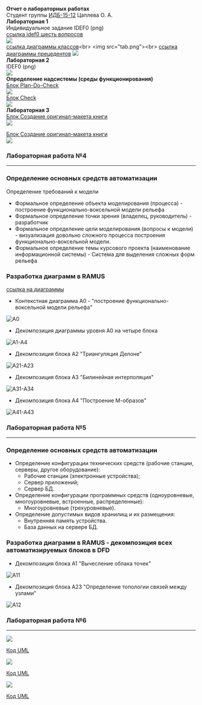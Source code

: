 **Отчет о лабораторных работах**<br>
Студент группы [ИДБ-15-12](https://github.com/stankin/design-2018/wiki/list-idb-15-12) Цаплева О. А.<br>
**Лабораторная 1**<br>
Индивидуальное задание IDEF0 (png)<br>
 [ссылка idef0 шесть вопросов](http://127.0.0.1:62622/idef0/index.html?id=3)<br>
 <img src="modelred.png"><br>
 [ссылка диаграммы классов](http://www.plantuml.com/plantuml/png/JOzDIiH048NNqwSePgNW8SRn0kvSDzsDqqnFMgeJN8WG5Lm9MRYNn1E8Fn0YnYkylf4LiZ2Rehxt7e-gJIerbzKXgBJtnPLcVI0JT4fqerPRRVQN7Al2diKGcIvsldHgTSeShsTb6oGYmSZMyLAwLNFB6Ys-y8at3FaUOwxNf1ETIpkXo_NiaOplt93mVxON6l4kz2DxenP5ZvD062O77-Zf26r-41xnAzPTVZeXFEC57LwFvPITjuwCPnESshZ2ohj_)<br>
<img src="tab.png"><br>
 [ссылка диаграммы прецедентов](http://www.plantuml.com/plantuml/png/fO_1IiD048RFdQSOSj93mGSGQUeva9ld9LdRfPkip4xmO8NWmQkFe9wybgeWLViCks_awAPIl4f8yk___VCpE_6iYBl6Wb-OzaAHQb1Lx0YlO3HLrM96hclhKsV5EfiRrZ3AYTnbSgPM8X9qL6lQjwxt-ZglA-NrlnkjFcTaXsHcSyRQaAxOk1RIlkKHAezPU0gluJrimrh-cso0nG3lOo_eMRwhy27FQXSe4t-GeHTXctWJjh7_7K_qCVQ9On93yEsdT2sdJz5t6UmkdFyjlKsynF4O3_93aFTR5Y3B7oz5bL28iJoHXM6Ysxfhx1S0)
<img src="scheme.png"><br>
**Лабораторная 2**<br>
IDEF0 (png)<br>
<img src="modelred.png"><br>
**Определение надсистемы (среды функционирования)**<br>
[Блок Plan-Do-Check](http://127.0.0.1:55093/idef0/index.html?id=4)<br> 
<img src="model2.png"><br>
[Блок Check](http://127.0.0.1:55093/idef0/index.html?id=24)<br>
<img src="check.png"><br>
**Лабораторная 3**<br>
[Блок Создание оригинал-макета книги](http://127.0.0.1:55093/idef0/index.html?id=58)<br>
<img src="originalmake.png"><br>

[Блок Создание оригинал-макета книги](http://127.0.0.1:55093/idef0/index.html?id=58)<br>
<img src="originalmake.png"><br>
### Лабораторная работа №4
***
### Определение основных средств автоматизации
Определение требований к модели
* Формальное определение объекта моделирования (процесса) - построение функционально-воксельной модели рельефа
* Формальное определение точки зрения (владелец, руководитель) - разработчик
* Формальное определение цели моделирования (вопросы к модели) - визуализация довольно сложного процесса построения функционально-воксельной модели.
* Формальное определение темы курсового проекта (наименование информационной системы) - Система для выделения сложных форм рельефа

### Разработка диаграмм в RAMUS<br>
 [ссылка на диаграммы](127.0.0.1:51494/idef0/index.html?id=3)<br>

* Контекстная диаграмма А0 - "построение функционально-воксельной модели рельефа"

![A0](https://github.com/olyafelicity/Design2018Tsapleva/blob/master/model0.png)

* Декомпозиция диаграммы уровня А0 на четыре блока

![A1-А4](https://github.com/olyafelicity/Design2018Tsapleva/blob/master/modelaa0.png)

* Декомпозиция блока А2 "Триангуляция Делоне"

![A21-A23](https://github.com/olyafelicity/Design2018Tsapleva/blob/master/modelaa2.png)

* Декомпозиция блока А3 "Билинейная интерполяция"

![A31-A34](https://github.com/olyafelicity/Design2018Tsapleva/blob/master/modela3.png)

* Декомпозиция блока А4 "Построение М-образов"

![A41-A43](https://github.com/olyafelicity/Design2018Tsapleva/blob/master/modela4.png)
### Лабораторная работа №5
***

### Определение основных средств автоматизации
* Определение конфигурации технических средств (рабочие станции, серверы, другое оборудование):
  - Рабочие станции (электронные устройства);
  - Сервер приложений;
  - Сервер БД.
* Определение конфигурации программных средств (одноуровневые, многоуровневые, встроенные, распределенные):
  - Многоуровневые (трехуровневые).
* Определение допустимых видов хранилищ и их размещения:
  - Внутренняя память устройства.
  - База данных на сервере БД.

### Разработка диаграмм в RAMUS - декомпозиция всех автоматизируемых блоков в DFD

* Декомпозиция блока А1 "Вычесление облака точек"

![A11](https://github.com/olyafelicity/Design2018Tsapleva/blob/master/modeldfda1.png)

* Декомпозиция блока А23 "Определение топологии связей между узлами"

![A12](https://github.com/olyafelicity/Design2018Tsapleva/blob/master/modeldfda23.png)

### Лабораторная работа №6
***

![](https://github.com/olyafelicity/Design2018Tsapleva/blob/master/potok.png)

[Код UML](https://github.com/olyafelicity/Design2018Tsapleva/blob/master/erdpotok.txt)


![](https://github.com/olyafelicity/Design2018Tsapleva/blob/master/rolesim.png)

[Код UML](https://github.com/olyafelicity/Design2018Tsapleva/blob/master/roles.txt)

![](https://github.com/olyafelicity/Design2018Tsapleva/blob/master/rolesim.png)

[Код UML](https://github.com/olyafelicity/Design2018Tsapleva/blob/master/mod1.txt)



